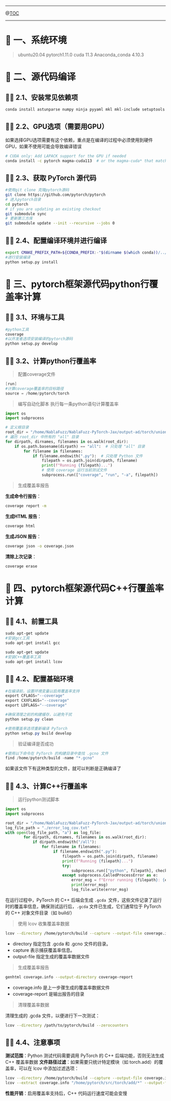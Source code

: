 <hr>

@[TOC](目录)

<hr>

# 🌟 一、系统环境


> ubuntu20.04
> pytorch1.11.0
> cuda 11.3
> Anaconda_conda 4.10.3

#  🌟 二、源代码编译

## 🌟🌟 2.1、安装常见依赖项

```bash
conda install astunparse numpy ninja pyyaml mkl mkl-include setuptools cmake cffi typing_extensions future six requests dataclasses
```
## 🌟🌟 2.2、GPU选项（需要用GPU）
如果选择GPU选项需要有这个依赖，重点是在编译的过程中必须使用到硬件GPU，如果不使用可能会导致编译错误
```bash
# CUDA only: Add LAPACK support for the GPU if needed
conda install -c pytorch magma-cuda113  # or the magma-cuda* that matches your CUDA version from https://anaconda.org/pytorch/repo
```


## 🌟🌟 2.3、获取 PyTorch 源代码

```bash
#使用git clone 克隆pytorch源码
git clone https://github.com/pytorch/pytorch
# 进入pytorch目录
cd pytorch
# if you are updating an existing checkout
git submodule sync
# 更新第三方库
git submodule update --init --recursive --jobs 0
```
## 🌟🌟 2.4、配置编译环境并进行编译

```bash
export CMAKE_PREFIX_PATH=${CONDA_PREFIX:-"$(dirname $(which conda))/../"}
#进行安装编译
python setup.py install
```
#  🌟 三、pytorch框架源代码python行覆盖率计算
## 🌟🌟 3.1、环境与工具

```bash
#python工具 
coverage
#以开发者选项安装编译的pytorch源码
python setup.py develop
```
## 🌟🌟 3.2、计算python行覆盖率

> 配置coverage文件

```powershell
[run]
#计算coverage覆盖率的目标路径
source = /home/pytorch/torch
```

> 编写自动化脚本 执行每一条python语句计算覆盖率

```python
import os
import subprocess

# 定义根目录
root_dir = "/home/NablaFuzz/NablaFuzz-PyTorch-Jax/output-ad/torch/union"
# 遍历 root_dir 中所有的 "all" 目录
for dirpath, dirnames, filenames in os.walk(root_dir):
    if os.path.basename(dirpath) == "all":  # 只处理 "all" 目录
        for filename in filenames:
            if filename.endswith(".py"):  # 只处理 Python 文件
                filepath = os.path.join(dirpath, filename)
                print(f"Running {filepath}...")
                # 使用 coverage 运行当前测试文件
                subprocess.run(["coverage", "run", "-a", filepath])
```

> 生成覆盖率报告

**生成命令行报告**：

```bash
coverage report -m
```
**生成HTML 报告**：

```bash
coverage html
```

**生成JSON 报告**：

```bash
coverage json -o coverage.json
```
**清除上次记录**：

```bash
coverage erase
```

#  🌟 四、pytorch框架源代码C++行覆盖率计算
## 🌟🌟 4.1、前置工具

```powershell
sudo apt-get update
#安装gcc工具
sudo apt-get install gcc

sudo apt-get update
#安装C++覆盖率工具
sudo apt-get install lcov
```
## 🌟🌟 4.2、配置基础环境

```powershell
#在编译前，设置环境变量以启用覆盖率支持
export CFLAGS="--coverage"
export CXXFLAGS="--coverage"
export LDFLAGS="--coverage"

#确保清理之前的构建缓存，以避免干扰
python setup.py clean

#使用覆盖率选项重新编译 PyTorch
python setup.py build develop
```

> 验证编译是否成功

```powershell
#使用以下命令在 PyTorch 的构建目录中查找 .gcno 文件
find /home/pytorch/build -name "*.gcno"
```
如果该文件下有这种类型的文件，就可以判断是正确编译了

## 🌟🌟 4.3、计算C++行覆盖率

> 运行python测试脚本

```python
import os
import subprocess

root_dir = "/home/NablaFuzz/NablaFuzz-PyTorch-Jax/output-ad/torch/union"
log_file_path = "./error_log_cov.txt"
with open(log_file_path, "a") as log_file:
        for dirpath, dirnames, filenames in os.walk(root_dir):
            if dirpath.endswith("/all"):
                for filename in filenames:
                     if filename.endswith(".py"):
                         filepath = os.path.join(dirpath, filename)
                         print(f"Running {filepath}...")
                         try:
                             subprocess.run(["python", filepath], check=True)
                         except subprocess.CalledProcessError as e:
                             error_msg = f"Error running {filepath}: {e}\n"
                             print(error_msg)
                             log_file.write(error_msg)
```
在运行过程中，PyTorch 的 C++ 后端会生成 `.gcda `文件，这些文件记录了运行时的覆盖率信息，确保测试运行后，`.gcda` 文件已生成，它们通常位于 PyTorch 的 C++ 对象文件目录（如 build/）

> 使用 lcov 收集覆盖率数据

```bash
lcov --directory /home/pytorch/build --capture --output-file coverage.info
```

 - directory 指定包含 .gcda 和 .gcno 文件的目录。 
 - capture 表示捕获覆盖率信息。 
 - output-file 指定生成的覆盖率数据文件

> 生成覆盖率报告

```bash
genhtml coverage.info --output-directory coverage-report
```

 - coverage.info 是上一步骤生成的覆盖率数据文件
 -  coverage-report 是输出报告的目录

> 清理覆盖率数据

清理生成的 .gcda 文件，以便进行下一次测试：

```bash
lcov --directory /path/to/pytorch/build --zerocounters
```

## 🌟🌟 4.4、注意事项
**测试范围**：Python 测试代码需要调用 PyTorch 的 C++ 后端功能，否则无法生成 C++ 覆盖率数据
**文件路径过滤**：如果需要只统计特定模块（如 torch.add）的覆盖率，可以在 lcov 中添加过滤选项：

```bash
lcov --directory /home/pytorch/build --capture --output-file coverage.info --no-external
lcov --extract coverage.info "/home/pytorch/src/torch/add/*" --output-file filtered_coverage.info
```
**性能开销**：启用覆盖率支持后，C++ 代码运行速度可能会变慢